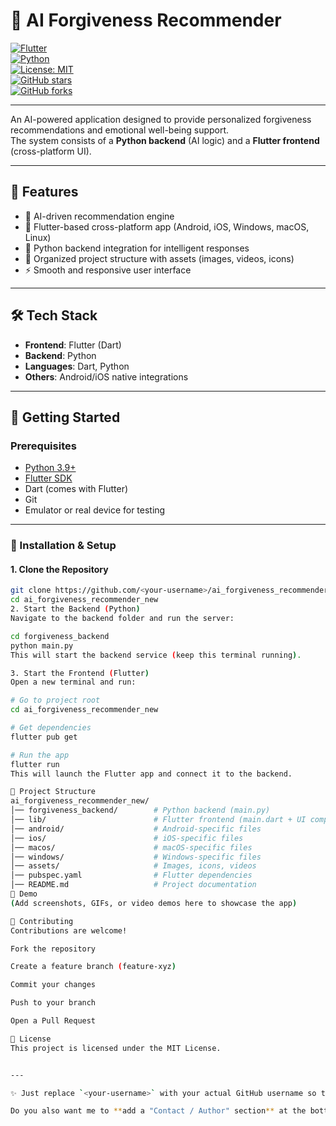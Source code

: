 # 🤖 AI Forgiveness Recommender  

[![Flutter](https://img.shields.io/badge/Flutter-02569B?logo=flutter&logoColor=white)](https://flutter.dev/)  
[![Python](https://img.shields.io/badge/Python-3776AB?logo=python&logoColor=white)](https://www.python.org/)  
[![License: MIT](https://img.shields.io/badge/License-MIT-yellow.svg)](https://opensource.org/licenses/MIT)  
[![GitHub stars](https://img.shields.io/github/stars/<your-username>/ai_forgiveness_recommender_new?style=social)](https://github.com/<your-username>/ai_forgiveness_recommender_new/stargazers)  
[![GitHub forks](https://img.shields.io/github/forks/<your-username>/ai_forgiveness_recommender_new?style=social)](https://github.com/<your-username>/ai_forgiveness_recommender_new/network/members)  

---

An AI-powered application designed to provide personalized forgiveness recommendations and emotional well-being support.  
The system consists of a **Python backend** (AI logic) and a **Flutter frontend** (cross-platform UI).

---

## 📌 Features
- 🧠 AI-driven recommendation engine  
- 🎨 Flutter-based cross-platform app (Android, iOS, Windows, macOS, Linux)  
- 🔗 Python backend integration for intelligent responses  
- 📂 Organized project structure with assets (images, videos, icons)  
- ⚡ Smooth and responsive user interface  

---

## 🛠️ Tech Stack
- **Frontend**: Flutter (Dart)  
- **Backend**: Python  
- **Languages**: Dart, Python  
- **Others**: Android/iOS native integrations  

---

## 🚀 Getting Started

### Prerequisites
- [Python 3.9+](https://www.python.org/downloads/)  
- [Flutter SDK](https://flutter.dev/docs/get-started/install)  
- Dart (comes with Flutter)  
- Git  
- Emulator or real device for testing  

---

### 🔧 Installation & Setup

#### 1. Clone the Repository
```bash
git clone https://github.com/<your-username>/ai_forgiveness_recommender_new.git
cd ai_forgiveness_recommender_new
2. Start the Backend (Python)
Navigate to the backend folder and run the server:

cd forgiveness_backend
python main.py
This will start the backend service (keep this terminal running).

3. Start the Frontend (Flutter)
Open a new terminal and run:

# Go to project root
cd ai_forgiveness_recommender_new

# Get dependencies
flutter pub get

# Run the app
flutter run
This will launch the Flutter app and connect it to the backend.

📂 Project Structure
ai_forgiveness_recommender_new/
│── forgiveness_backend/        # Python backend (main.py)
│── lib/                        # Flutter frontend (main.dart + UI components)
│── android/                    # Android-specific files
│── ios/                        # iOS-specific files
│── macos/                      # macOS-specific files
│── windows/                    # Windows-specific files
│── assets/                     # Images, icons, videos
│── pubspec.yaml                # Flutter dependencies
│── README.md                   # Project documentation
🎥 Demo
(Add screenshots, GIFs, or video demos here to showcase the app)

🤝 Contributing
Contributions are welcome!

Fork the repository

Create a feature branch (feature-xyz)

Commit your changes

Push to your branch

Open a Pull Request

📜 License
This project is licensed under the MIT License.


---

✨ Just replace `<your-username>` with your actual GitHub username so the stars/forks badges work.  

Do you also want me to **add a "Contact / Author" section** at the bottom (with your name + GitHub profile link), so it looks even more professional?
